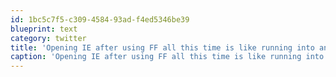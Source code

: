 ```yaml
---
id: 1bc5c7f5-c309-4584-93ad-f4ed5346be39
blueprint: text
category: twitter
title: 'Opening IE after using FF all this time is like running into an ex: "I had forgotten why I don''t like you but now I remember."'
caption: 'Opening IE after using FF all this time is like running into an ex: "I had forgotten why I don''t like you but now I remember."'
---
```

